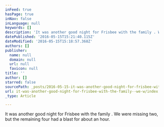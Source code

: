 ```yaml
---
inFeed: true
hasPage: true
inNav: false
inLanguage: null
keywords: []
description: 'It was another good night for Frisbee with the family . We were missing two, but the remaining four had a blast for about an hour. '
datePublished: '2016-05-15T15:21:40.115Z'
dateModified: '2016-05-15T15:18:57.368Z'
authors: []
publisher:
  name: null
  domain: null
  url: null
  favicon: null
title: ''
author: []
starred: false
sourcePath: _posts/2016-05-15-it-was-another-good-night-for-frisbee-with-the-family--we-w.md
url: it-was-another-good-night-for-frisbee-with-the-family--we-w/index.html
_type: Article

---
```

It was another good night for Frisbee with the family . We were missing two, but the remaining four had a blast for about an hour.